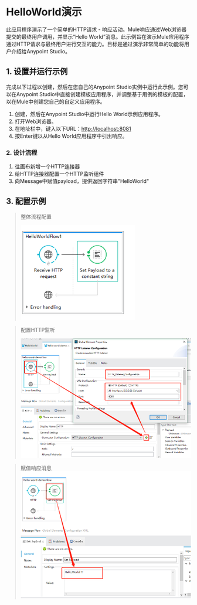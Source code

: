 # HelloWorld演示

此应用程序演示了一个简单的HTTP请求 - 响应活动。Mule响应通过Web浏览器提交的最终用户调用，并显示“Hello World”消息。此示例旨在演示Mule应用程序通过HTTP请求与最终用户进行交互的能力。目标是通过演示非常简单的功能将用户介绍给Anypoint Studio。

## 1. 设置并运行示例

完成以下过程以创建，然后在您自己的Anypoint Studio实例中运行此示例。您可以在Anypoint Studio中直接创建模板应用程序，并调整基于用例的模板的配置，以在Mule中创建您自己的自定义应用程序。

1. 创建，然后在Anypoint Studio中运行Hello World示例应用程序。
2. 打开Web浏览器。
3. 在地址栏中，键入以下URL：[http://localhost:8081](http://localhost:8081/)
4. 按Enter键以从Hello World应用程序中引出响应。

### 2. 设计流程

1. 往画布新增一个HTTP连接器
2. 给HTTP连接器配置一个HTTP监听组件
3. 向Message中赋值payload，提供返回字符串"HelloWorld"

## 3. 配置示例

> 整体流程配置
>
> ![1542794857061](../assets/1542794857061.png)





> 配置HTTP监听
>
> ![1542795007506](../assets/1542795007506.png)



> 赋值响应消息![1542795033697](../assets/1542795033697.png)

